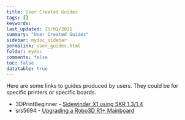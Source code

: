 ```yaml
---
title: User Created Guides
tags: []
keywords: 
last_updated: 15/01/2021
summary: "User Created Guides"
sidebar: mydoc_sidebar
permalink: user_guides.html
folder: mydoc
comments: false
toc: false
datatable: true
---
```


Here are some links to guides produced by users. They could be for specific printers or specific boards.

- 3DPrintBeginner - [Sidewinder X1 using SKR 1.3/1.4](https://3dprintbeginner.com/reprap-firmware-on-sidewinder-x1/)
- srs5694 - [Upgrading a Robo3D R1+ Mainboard](http://www.rodsbooks.com/robo3d-upgrade/)
